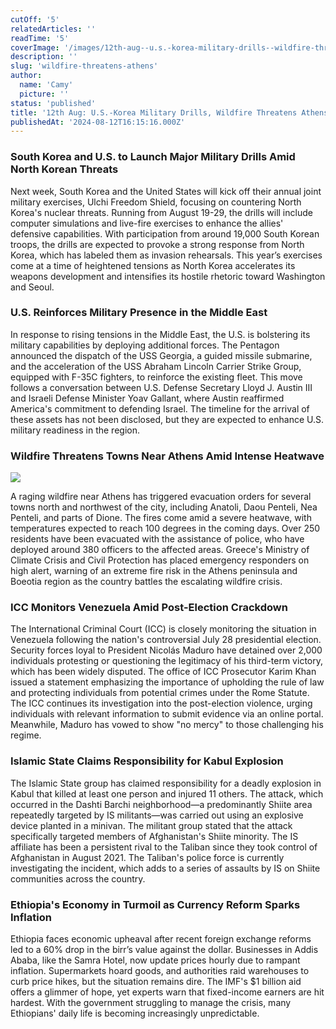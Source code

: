 ```yaml
---
cutOff: '5'
relatedArticles: ''
readTime: '5'
coverImage: '/images/12th-aug--u.s.-korea-military-drills--wildfire-threatens-athens-AyNj.jpg'
description: ''
slug: 'wildfire-threatens-athens'
author:
  name: 'Camy'
  picture: ''
status: 'published'
title: '12th Aug: U.S.-Korea Military Drills, Wildfire Threatens Athens'
publishedAt: '2024-08-12T16:15:16.000Z'
---
```


### South Korea and U.S. to Launch Major Military Drills Amid North Korean Threats

Next week, South Korea and the United States will kick off their annual joint military exercises, Ulchi Freedom Shield, focusing on countering North Korea's nuclear threats. Running from August 19-29, the drills will include computer simulations and live-fire exercises to enhance the allies' defensive capabilities. With participation from around 19,000 South Korean troops, the drills are expected to provoke a strong response from North Korea, which has labeled them as invasion rehearsals. This year’s exercises come at a time of heightened tensions as North Korea accelerates its weapons development and intensifies its hostile rhetoric toward Washington and Seoul.

### U.S. Reinforces Military Presence in the Middle East

In response to rising tensions in the Middle East, the U.S. is bolstering its military capabilities by deploying additional forces. The Pentagon announced the dispatch of the USS Georgia, a guided missile submarine, and the acceleration of the USS Abraham Lincoln Carrier Strike Group, equipped with F-35C fighters, to reinforce the existing fleet. This move follows a conversation between U.S. Defense Secretary Lloyd J. Austin III and Israeli Defense Minister Yoav Gallant, where Austin reaffirmed America's commitment to defending Israel. The timeline for the arrival of these assets has not been disclosed, but they are expected to enhance U.S. military readiness in the region.

### Wildfire Threatens Towns Near Athens Amid Intense Heatwave

![](/images/12th-aug--u.s.-korea-military-drills--wildfire-threatens-athens-UyOT.jpg)

A raging wildfire near Athens has triggered evacuation orders for several towns north and northwest of the city, including Anatoli, Daou Penteli, Nea Penteli, and parts of Dione. The fires come amid a severe heatwave, with temperatures expected to reach 100 degrees in the coming days. Over 250 residents have been evacuated with the assistance of police, who have deployed around 380 officers to the affected areas. Greece's Ministry of Climate Crisis and Civil Protection has placed emergency responders on high alert, warning of an extreme fire risk in the Athens peninsula and Boeotia region as the country battles the escalating wildfire crisis.

### ICC Monitors Venezuela Amid Post-Election Crackdown

The International Criminal Court (ICC) is closely monitoring the situation in Venezuela following the nation's controversial July 28 presidential election. Security forces loyal to President Nicolás Maduro have detained over 2,000 individuals protesting or questioning the legitimacy of his third-term victory, which has been widely disputed. The office of ICC Prosecutor Karim Khan issued a statement emphasizing the importance of upholding the rule of law and protecting individuals from potential crimes under the Rome Statute. The ICC continues its investigation into the post-election violence, urging individuals with relevant information to submit evidence via an online portal. Meanwhile, Maduro has vowed to show "no mercy" to those challenging his regime.

### Islamic State Claims Responsibility for Kabul Explosion

The Islamic State group has claimed responsibility for a deadly explosion in Kabul that killed at least one person and injured 11 others. The attack, which occurred in the Dashti Barchi neighborhood—a predominantly Shiite area repeatedly targeted by IS militants—was carried out using an explosive device planted in a minivan. The militant group stated that the attack specifically targeted members of Afghanistan's Shiite minority. The IS affiliate has been a persistent rival to the Taliban since they took control of Afghanistan in August 2021. The Taliban's police force is currently investigating the incident, which adds to a series of assaults by IS on Shiite communities across the country.

### Ethiopia's Economy in Turmoil as Currency Reform Sparks Inflation

Ethiopia faces economic upheaval after recent foreign exchange reforms led to a 60% drop in the birr’s value against the dollar. Businesses in Addis Ababa, like the Samra Hotel, now update prices hourly due to rampant inflation. Supermarkets hoard goods, and authorities raid warehouses to curb price hikes, but the situation remains dire. The IMF's $1 billion aid offers a glimmer of hope, yet experts warn that fixed-income earners are hit hardest. With the government struggling to manage the crisis, many Ethiopians' daily life is becoming increasingly unpredictable.